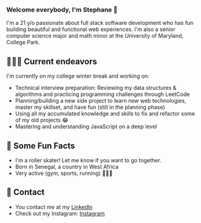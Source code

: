 ### Welcome everybody, I'm Stephane 👋
I'm a 21 y/o passionate about full stack software development who has fun building beautiful and functional web experiences.
I'm also a senior computer science major and math minor at the University of Maryland, College Park.

 ## 👨🏾‍💻 Current endeavors
I'm currently on my college winter break and working on:
* Technical interview preparation: Reviewing my data structures & algorithms and practicing programming challenges through LeetCode
* Planning/building a new side project to learn new web technologies, master my skillset, and have fun (still in the planning phase)
* Using all my accumulated knowledge and skills to fix and refactor some of my old projects 😂
* Mastering and understanding JavaScript on a deep level 

## 🎉 Some Fun Facts
* I'm a roller skater! Let me know if you want to go together.
* Born in Senegal, a country in West Africa 
* Very active (gym, sports, running) 🏋🏽‍♂️

## 📱 Contact
* You contact me at my [LinkedIn](https://www.linkedin.com/in/stephaneyannickmbenga/)
* Check out my Instagram: [Instagram](https://www.instagram.com/stephane.codes?igsh=MXBiZzlwYTc3b2Y2YQ%3D%3D&utm_source=qr)
<!--
**Stephboss9/Stephboss9** is a ✨ _special_ ✨ repository because its `README.md` (this file) appears on your GitHub profile.

Here are some ideas to get you started:

- 🔭 I’m currently working on ...
- 🌱 I’m currently learning ...
- 👯 I’m looking to collaborate on ...
- 🤔 I’m looking for help with ...
- 💬 Ask me about ...
- 📫 How to reach me: ...
- 😄 Pronouns: ...
- ⚡ Fun fact: ...
-->
